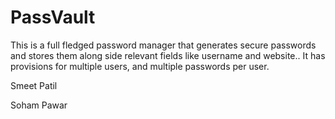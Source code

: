 # PassVault
This is a full fledged password manager that generates secure passwords and stores them along side relevant fields like username and website.. It has provisions for multiple users, and multiple passwords per user.

Smeet Patil

Soham Pawar
